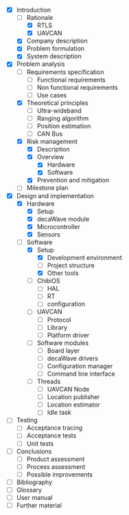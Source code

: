 - [x] Introduction
  - [ ] Rationale
    - [x] RTLS
    - [x] UAVCAN
  - [x] Company description
  - [x] Problem formulation
  - [x] System description
- [x] Problem analysis
  - [ ] Requirements specification
    - [ ] Functional requirements
    - [ ] Non functional requirements
    - [ ] Use cases
  - [x] Theoretical principles
    - [ ] Ultra-wideband
    - [ ] Ranging algorithm
    - [ ] Position estimation
    - [ ] CAN Bus
  - [x] Risk management
    - [x] Description
    - [x] Overview
      - [x] Hardware
      - [x] Software
    - [x] Prevention and mitigation
  - [ ] Milestone plan
- [x] Design and implementation
  - [x] Hardware
    - [x] Setup
    - [x] decaWave module
    - [x] Microcontroller
    - [x] Sensors
  - [ ] Software
    - [x] Setup
      - [x] Development environment
      - [ ] Project structure
      - [x] Other tools
    - [ ] ChibiOS
      - [ ] HAL
      - [ ] RT
      - [ ] configuration
    - [ ] UAVCAN
      - [ ] Protocol
      - [ ] Library
      - [ ] Platform driver
    - [ ] Software modules
      - [ ] Board layer
      - [ ] decaWave drivers
      - [ ] Configuration manager
      - [ ] Command line interface
    - [ ] Threads
      - [ ] UAVCAN Node
      - [ ] Location publisher
      - [ ] Location estimator
      - [ ] Idle task
- [ ] Testing
  - [ ] Acceptance tracing
  - [ ] Acceptance tests
  - [ ] Unit tests
- [ ] Conclusions
  - [ ] Product assessment
  - [ ] Process assessment
  - [ ] Possible improvements
- [ ] Bibliography
- [ ] Glossary
- [ ] User manual
- [ ] Further material
